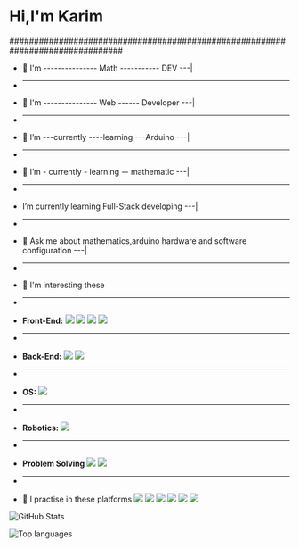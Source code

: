 <h1>Hi,I'm Karim</h1>

###############################################################################
- 🌱 I'm --------------- Math ----------- DEV ---|
- <hr>                                                          
- 🌱 I'm --------------- Web ------ Developer ---|
- <hr>                                                         
- 🌱 I’m ---currently ----learning ---Arduino ---|
- <hr>                                                     
- 🌱 I’m - currently - learning -- mathematic ---| 
- <hr>                                                       
- I’m currently learning Full-Stack developing ---|
- <hr>                                                                                 
- 💬 Ask me about mathematics,arduino hardware and software configuration ---|
- <hr>
 - 🌱 I'm interesting these       
 - <hr>
 - <strong>Front-End:</strong> <img src="https://img.shields.io/badge/-HTML-e34f26?logo=html5&logoColor=fff">    <img src="https://img.shields.io/badge/-CSS-1572B6?logo=css3&logoColor=fff">   <img src="https://img.shields.io/badge/-JAVASCRIPT-F7DF1E?logo=javascript&logoColor=red">   <img src="https://img.shields.io/badge/-REACT%20JS-61DAFB?logo=reactjs&logoColor=red">
 - <hr>
 - <strong>Back-End:</strong> <img src="https://img.shields.io/badge/-NODE%20JS-339933?logo=nodejs&logoColor=red">    <img src="https://img.shields.io/badge/-MONGODB-47A248?logo=mongodb&logoColor=red">
 - <hr>
 - <strong>OS:</strong> <img src="https://img.shields.io/badge/-KALI%20LINUX-557C94?logo=kalil%20inux&logoColor=red">
 - <hr>
 - <strong>Robotics:</strong> <img src="https://img.shields.io/badge/-ARDUINO-00979D?logo=arduino&logoColor=red">
 - <hr>
 - <strong>Problem Solving</strong> <img src="https://img.shields.io/badge/-PYTHON-3776AB?logo=python&logoColor=yellow">    <img src="https://img.shields.io/badge/-C++-00599C?logo=c++&logoColor=red">       
 - <hr>                        
         

 - 🌱 I practise in  these platforms
 <img src="https://img.shields.io/badge/-CODECHEF-5B4638?logo=codechef&logoColor=red">  <img src="https://img.shields.io/badge/-CODEWARS-B1361E?logo=codewars&logoColor=red">  <img src="https://img.shields.io/badge/-LEETCODE-FFA116?logo=leetcode&logoColor=red">  <img src="https://img.shields.io/badge/-THE%20ALGORITHMS-00BCB4?logo=thealgorithms&logoColor=red">  <img src="https://img.shields.io/badge/-HackerEarth-00EA64?logo=hackerearth&logoColor=red">  <img src="https://img.shields.io/badge/-HackerRank-2C3454logo=hackerrank&logoColor=red">



![GitHub Stats](https://github-readme-stats.vercel.app/api?username=memmedov-karim&theme=radical)

![Top languages](https://github-readme-stats.vercel.app/api/top-langs/?username=memmedov-karim&show_icons=true&theme=radical)



